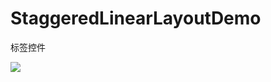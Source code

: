 # StaggeredLinearLayoutDemo
标签控件


![](https://github.com/shaohuaguo/StaggeredLinearLayoutDemo/tree/master/StaggeredLinearLayoutDemo/raw/master/Screenshot_01.png)  
